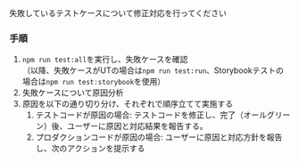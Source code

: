 失敗しているテストケースについて修正対応を行ってください

### 手順

1. `npm run test:all`を実行し、失敗ケースを確認  
   （以降、失敗ケースがUTの場合は`npm run test:run`、Storybookテストの場合は`npm run test:storybook`を使用）
2. 失敗ケースについて原因分析
3. 原因を以下の通り切り分け、それぞれで順序立てて実施する
   1. テストコードが原因の場合: テストコードを修正し、完了（オールグリーン）後、ユーザーに原因と対応結果を報告する。
   2. プロダクションコードが原因の場合: ユーザーに原因と対応方針を報告し、次のアクションを提示する
